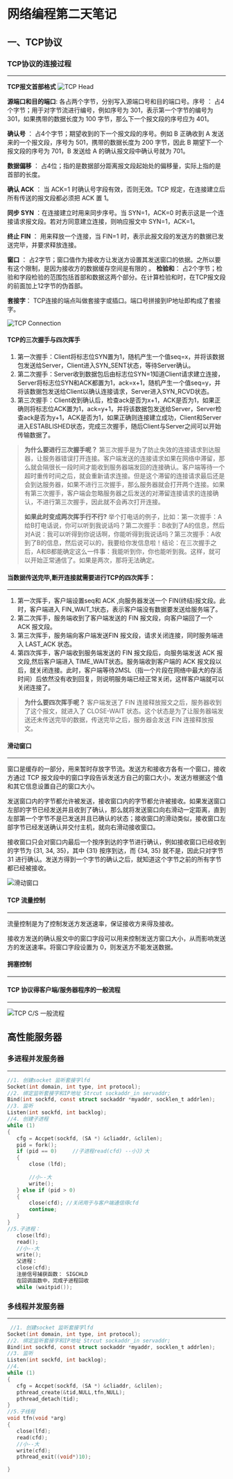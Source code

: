 # 网络编程第二天笔记
## 一、TCP协议
### TCP协议的连接过程
---

**TCP报文首部格式**
![TCP Head](<image/tcp Head.png>)



**源端口和目的端口**: 各占两个字节，分别写入源端口号和目的端口号。序号 ： 占4个字节；用于对字节流进行编号，例如序号为 301，表示第一个字节的编号为 301，如果携带的数据长度为 100 字节，那么下一个报文段的序号应为 401。

**确认号** ： 占4个字节；期望收到的下一个报文段的序号。例如 B 正确收到 A 发送来的一个报文段，序号为 501，携带的数据长度为 200 字节，因此 B 期望下一个报文段的序号为 701，B 发送给 A 的确认报文段中确认号就为 701。

**数据偏移** ： 占4位；指的是数据部分距离报文段起始处的偏移量，实际上指的是首部的长度。

**确认 ACK** ： 当 ACK=1 时确认号字段有效，否则无效。TCP 规定，在连接建立后所有传送的报文段都必须把 ACK 置 1。

**同步 SYN** ：在连接建立时用来同步序号。当 SYN=1，ACK=0 时表示这是一个连接请求报文段。若对方同意建立连接，则响应报文中 SYN=1，ACK=1。

**终止 FIN** ： 用来释放一个连接，当 FIN=1 时，表示此报文段的发送方的数据已发送完毕，并要求释放连接。

**窗口** ： 占2字节；窗口值作为接收方让发送方设置其发送窗口的依据。之所以要有这个限制，是因为接收方的数据缓存空间是有限的
。
**检验和**： 占2个字节；检验和字段检验的范围包括首部和数据这两个部分。在计算检验和时，在TCP报文段的前面加上12字节的伪首部。

**套接字**： TCP连接的端点叫做套接字或插口。端口号拼接到IP地址即构成了套接字。


![TCP Connection](<image/TCP Connecttion.png>)

#### TCP的三次握手与四次挥手

1. 第一次握手：Client将标志位SYN置为1，随机产生一个值seq=x，并将该数据包发送给Server，Client进入SYN_SENT状态，等待Server确认。
2. 第二次握手：Server收到数据包后由标志位SYN=1知道Client请求建立连接，Server将标志位SYN和ACK都置为1，ack=x+1，随机产生一个值seq=y，并将该数据包发送给Client以确认连接请求，Server进入SYN_RCVD状态。
3. 第三次握手：Client收到确认后，检查ack是否为x+1，ACK是否为1，如果正确则将标志位ACK置为1，ack=y+1，并将该数据包发送给Server，Server检查ack是否为y+1，ACK是否为1，如果正确则连接建立成功，Client和Server进入ESTABLISHED状态，完成三次握手，随后Client与Server之间可以开始传输数据了。

>**为什么要进行三次握手呢？** 
第三次握手是为了防止失效的连接请求到达服器，让服务器错误打开连接。客户端发送的连接请求如果在网络中滞留，那么就会隔很长一段时间才能收到服务器端发回的连接确认。客户端等待一个超时重传时间之后，就会重新请求连接。但是这个滞留的连接请求最后还是会到达服务器，如果不进行三次握手，那么服务器就会打开两个连接。如果有第三次握手，客户端会忽略服务器之后发送的对滞留连接请求的连接确认，不进行第三次握手，因此就不会再次打开连接。
>
>__如果此时变成两次挥手行不行?__
举个打电话的例子，比如：第一次握手：A给B打电话说，你可以听到我说话吗？第二次握手：B收到了A的信息，然后对A说：我可以听得到你说话啊，你能听得到我说话吗？第三次握手：A收到了B的信息，然后说可以的，我要给你发信息啦！结论：在三次握手之后，A和B都能确定这么一件事：我能听到你，你也能听到我。这样，就可以开始正常通信了。如果是两次，那将无法确定。

#### 当数据传送完毕,断开连接就需要进行TCP的四次挥手：
---

1. 第一次挥手，客户端设置seq和 ACK ,向服务器发送一个 FIN(终结)报文段。此时，客户端进入 FIN_WAIT_1状态，表示客户端没有数据要发送给服务端了。
2. 第二次挥手，服务端收到了客户端发送的 FIN 报文段，向客户端回了一个 ACK 报文段。
3. 第三次挥手，服务端向客户端发送FIN 报文段，请求关闭连接，同时服务端进入 LAST_ACK 状态。
4. 第四次挥手，客户端收到服务端发送的 FIN 报文段后，向服务端发送 ACK 报文段,然后客户端进入 TIME_WAIT状态。服务端收到客户端的 ACK 报文段以后，就关闭连接。此时，客户端等待2MSL（指一个片段在网络中最大的存活时间）后依然没有收到回复，则说明服务端已经正常关闭，这样客户端就可以关闭连接了。

> **为什么要四次挥手呢？**
> 客户端发送了 FIN 连接释放报文之后，服务器收到了这个报文，就进入了 CLOSE-WAIT 状态。这个状态是为了让服务器端发送还未传送完毕的数据，传送完毕之后，服务器会发送 FIN 连接释放报文。


#### 滑动窗口

---
窗口是缓存的一部分，用来暂时存放字节流。发送方和接收方各有一个窗口，接收方通过 TCP 报文段中的窗口字段告诉发送方自己的窗口大小，发送方根据这个值和其它信息设置自己的窗口大小。

发送窗口内的字节都允许被发送，接收窗口内的字节都允许被接收。如果发送窗口左部的字节已经发送并且收到了确认，那么就将发送窗口向右滑动一定距离，直到左部第一个字节不是已发送并且已确认的状态；接收窗口的滑动类似，接收窗口左部字节已经发送确认并交付主机，就向右滑动接收窗口。

接收窗口只会对窗口内最后一个按序到达的字节进行确认，例如接收窗口已经收到的字节为 {31, 34, 35}，其中 {31} 按序到达，而 {34, 35} 就不是，因此只对字节 31 进行确认。发送方得到一个字节的确认之后，就知道这个字节之前的所有字节都已经被接收。

![滑动窗口](<image/Sliding Sindow.png>)


#### TCP 流量控制
---
流量控制是为了控制发送方发送速率，保证接收方来得及接收。

接收方发送的确认报文中的窗口字段可以用来控制发送方窗口大小，从而影响发送方的发送速率。将窗口字段设置为 0，则发送方不能发送数据。

#### 拥塞控制
----


#### TCP 协议得客户端/服务器程序的一般流程
---
![TCP C/S 一般流程](image/tcp.png)


 ## 高性能服务器

 ### 多进程并发服务器
 ---
 
 ```c
 //1. 创建socket 监听套接字lfd
 Socket(int domain, int type, int protocol);
 //2. 绑定监听套接字和IP地址 Strcut sockaddr_in servaddr;
 Bind(int sockfd, const struct sockaddr *myaddr, socklen_t addrlen);
 //3. 监听
 Listen(int sockfd, int backlog);
 //4. 创建子进程
 while (1)
 {
    cfg = Accpet(sockfd, (SA *) &cliaddr, &clilen);
    pid = fork();
    if (pid == 0)     //子进程read(cfd) --小》》大 
    {
        close (lfd);
        
        //小--大
        write();
    } else if (pid > 0)
    {
        close(cfd); //关闭用于与客户端通信得cfd
        continue;
    }
 }
 //5.子进程：
    close(lfd);
    read();
    //小--大
    write();
    父进程：
    close(cfd);
    注册信号捕获函数： SIGCHLD
    在回调函数中，完成子进程回收
    while (waitpid());
 ```

 ### 多线程并发服务器
 ---
 ```c
  //1. 创建socket 监听套接字lfd
 Socket(int domain, int type, int protocol);
 //2. 绑定监听套接字和IP地址 Strcut sockaddr_in servaddr;
 Bind(int sockfd, const struct sockaddr *myaddr, socklen_t addrlen);
 //3. 监听
 Listen(int sockfd, int backlog);
 //4. 
 while (1)
 {
    cfg = Accpet(sockfd, (SA *) &cliaddr, &clilen);
    pthread_create(&tid,NULL,tfn,NULL);
    pthread_detach(tid);
 }
 //5.子线程
 void tfn(void *arg)
{
    close(lfd);
    read(cfd);
    //小--大
    write(cfd);
    pthread_exit((void*)10);

}

 ```